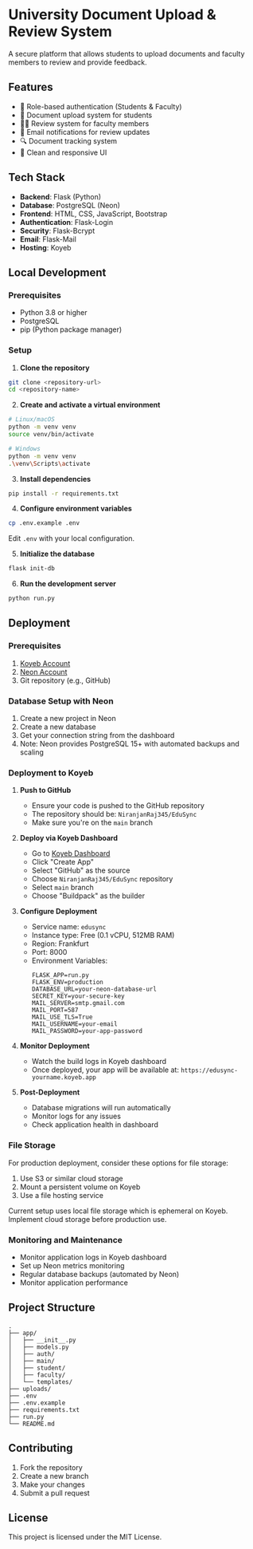 # University Document Upload & Review System

A secure platform that allows students to upload documents and faculty members to review and provide feedback.

## Features

- 🔐 Role-based authentication (Students & Faculty)
- 📄 Document upload system for students
- 👨‍🏫 Review system for faculty members
- 📧 Email notifications for review updates
- 🔍 Document tracking system
- 🎯 Clean and responsive UI

## Tech Stack

- **Backend**: Flask (Python)
- **Database**: PostgreSQL (Neon)
- **Frontend**: HTML, CSS, JavaScript, Bootstrap
- **Authentication**: Flask-Login
- **Security**: Flask-Bcrypt
- **Email**: Flask-Mail
- **Hosting**: Koyeb

## Local Development

### Prerequisites

- Python 3.8 or higher
- PostgreSQL
- pip (Python package manager)

### Setup

1. **Clone the repository**
```bash
git clone <repository-url>
cd <repository-name>
```

2. **Create and activate a virtual environment**
```bash
# Linux/macOS
python -m venv venv
source venv/bin/activate

# Windows
python -m venv venv
.\venv\Scripts\activate
```

3. **Install dependencies**
```bash
pip install -r requirements.txt
```

4. **Configure environment variables**
```bash
cp .env.example .env
```
Edit `.env` with your local configuration.

5. **Initialize the database**
```bash
flask init-db
```

6. **Run the development server**
```bash
python run.py
```

## Deployment

### Prerequisites

1. [Koyeb Account](https://app.koyeb.com)
2. [Neon Account](https://neon.tech)
3. Git repository (e.g., GitHub)

### Database Setup with Neon

1. Create a new project in Neon
2. Create a new database
3. Get your connection string from the dashboard
4. Note: Neon provides PostgreSQL 15+ with automated backups and scaling

### Deployment to Koyeb

1. **Push to GitHub**
   - Ensure your code is pushed to the GitHub repository
   - The repository should be: `NiranjanRaj345/EduSync`
   - Make sure you're on the `main` branch

2. **Deploy via Koyeb Dashboard**
   - Go to [Koyeb Dashboard](https://app.koyeb.com)
   - Click "Create App"
   - Select "GitHub" as the source
   - Choose `NiranjanRaj345/EduSync` repository
   - Select `main` branch
   - Choose "Buildpack" as the builder

3. **Configure Deployment**
   - Service name: `edusync`
   - Instance type: Free (0.1 vCPU, 512MB RAM)
   - Region: Frankfurt
   - Port: 8000
   - Environment Variables:
     ```
     FLASK_APP=run.py
     FLASK_ENV=production
     DATABASE_URL=your-neon-database-url
     SECRET_KEY=your-secure-key
     MAIL_SERVER=smtp.gmail.com
     MAIL_PORT=587
     MAIL_USE_TLS=True
     MAIL_USERNAME=your-email
     MAIL_PASSWORD=your-app-password
     ```

4. **Monitor Deployment**
   - Watch the build logs in Koyeb dashboard
   - Once deployed, your app will be available at:
     `https://edusync-yourname.koyeb.app`

5. **Post-Deployment**
   - Database migrations will run automatically
   - Monitor logs for any issues
   - Check application health in dashboard

### File Storage

For production deployment, consider these options for file storage:
1. Use S3 or similar cloud storage
2. Mount a persistent volume on Koyeb
3. Use a file hosting service

Current setup uses local file storage which is ephemeral on Koyeb. Implement cloud storage before production use.

### Monitoring and Maintenance

- Monitor application logs in Koyeb dashboard
- Set up Neon metrics monitoring
- Regular database backups (automated by Neon)
- Monitor application performance

## Project Structure

```
.
├── app/
│   ├── __init__.py
│   ├── models.py
│   ├── auth/
│   ├── main/
│   ├── student/
│   ├── faculty/
│   └── templates/
├── uploads/
├── .env
├── .env.example
├── requirements.txt
├── run.py
└── README.md
```

## Contributing

1. Fork the repository
2. Create a new branch
3. Make your changes
4. Submit a pull request

## License

This project is licensed under the MIT License.
